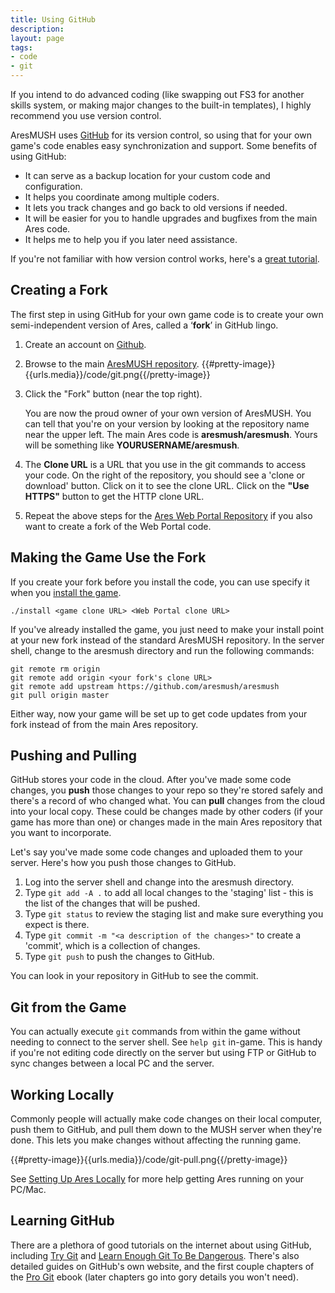 ```yaml
---
title: Using GitHub
description:
layout: page
tags: 
- code
- git
---
```


If you intend to do advanced coding (like swapping out FS3 for another skills system, or making major changes to the built-in templates), I highly recommend you use version control.

AresMUSH uses [GitHub](http://www.github.com) for its version control, so using that for your own game's code enables easy synchronization and support.  Some benefits of using GitHub:

* It can serve as a backup location for your custom code and configuration.
* It helps you coordinate among multiple coders.
* It lets you track changes and go back to old versions if needed.
* It will be easier for you to handle upgrades and bugfixes from the main Ares code.
* It helps me to help you if you later need assistance.

If you're not familiar with how version control works, here's a [great tutorial](https://betterexplained.com/articles/a-visual-guide-to-version-control/).

## Creating a Fork

The first step in using GitHub for your own game code is to create your own semi-independent version of Ares, called a ‘**fork**’ in GitHub lingo. 

1. Create an account on [Github](https://www.github.com).
2. Browse to the main [AresMUSH repository](https://github.com/aresmush/aresmush).
    {{#pretty-image}}{{urls.media}}/code/git.png{{/pretty-image}}
3. Click the "Fork" button (near the top right).

    You are now the proud owner of your own version of AresMUSH.  You can tell that you're on your version by looking at the repository name near the upper left.  The main Ares code is **aresmush/aresmush**.  Yours will be something like  **YOURUSERNAME/aresmush**.    

4. The **Clone URL** is a URL that you use in the git commands to access your code.  On the right of the repository, you should see a 'clone or download' button.  Click on it to see the clone URL. Click on the **"Use HTTPS"** button to get the HTTP clone URL. 
5. Repeat the above steps for the [Ares Web Portal Repository](https://github.com/aresmush/ares-webportal) if you also want to create a fork of the Web Portal code.

## Making the Game Use the Fork

If you create your fork before you install the code, you can use specify it when you [install the game](/tutorials/install/basic-config).

    ./install <game clone URL> <Web Portal clone URL>

If you've already installed the game, you just need to make your install point at your new fork instead of the standard AresMUSH repository.  In the server shell, change to the aresmush directory and run the following commands:

    git remote rm origin
    git remote add origin <your fork's clone URL>
    git remote add upstream https://github.com/aresmush/aresmush
    git pull origin master

Either way, now your game will be set up to get code updates from your fork instead of from the main Ares repository.

## Pushing and Pulling

GitHub stores your code in the cloud.  After you've made some code changes, you **push** those changes to your repo so they're stored safely and there's a record of who changed what.   You can **pull** changes from the cloud into your local copy.  These could be changes made by other coders (if your game has more than one) or changes made in the main Ares repository that you want to incorporate.

Let's say you've made some code changes and uploaded them to your server.  Here's how you push those changes to GitHub.

1. Log into the server shell and change into the aresmush directory.
2. Type `git add -A .` to add all local changes to the 'staging' list - this is the list of the changes that will be pushed.
3. Type `git status` to review the staging list and make sure everything you expect is there.
4. Type `git commit -m "<a description of the changes>"` to create a 'commit', which is a collection of changes.
5. Type `git push` to push the changes to GitHub.

You can look in your repository in GitHub to see the commit.

## Git from the Game

You can actually execute `git` commands from within the game without needing to connect to the server shell.  See `help git` in-game.  This is handy if you're not editing code directly on the server but using FTP or GitHub to sync changes between a local PC and the server.

## Working Locally

Commonly people will actually make code changes on their local computer, push them to GitHub, and pull them down to the MUSH server when they're done.  This lets you make changes without affecting the running game.

{{#pretty-image}}{{urls.media}}/code/git-pull.png{{/pretty-image}}

See [Setting Up Ares Locally](/tutorials/code/local-setup) for more help getting Ares running on your PC/Mac.


## Learning GitHub

There are a plethora of good tutorials on the internet about using GitHub, including [Try Git](https://try.github.io)  and [Learn Enough Git To Be Dangerous](https://www.learnenough.com/git-tutorial).  There's also detailed guides on GitHub's own website, and the first couple chapters of the [Pro Git](https://git-scm.com/book/en/v2) ebook (later chapters go into gory details you won't need).
